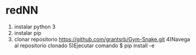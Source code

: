 # redNN
1) instalar python 3
2) instalar pip
3) clonar repositorio https://github.com/grantsrb/Gym-Snake.git
4)Navega al repositorio clonado
5)Ejecutar comando $ pip install -e 

